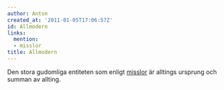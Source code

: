 ```yaml
---
author: Anton
created_at: '2011-01-05T17:06:57Z'
id: Allmodern
links:
  mention:
  - misslor
title: Allmodern
---
```


Den stora gudomliga entiteten som enligt [misslor] är alltings ursprung och summan av allting.

  [misslor]: misslor
